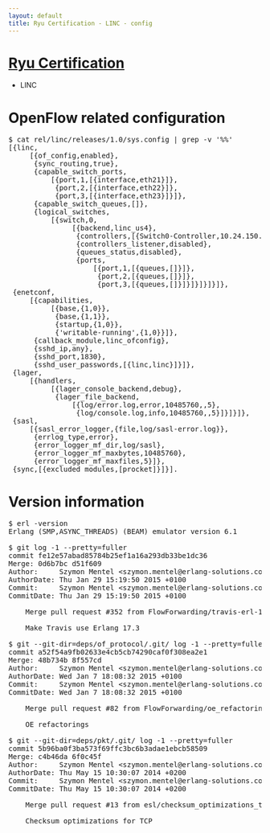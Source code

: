 ```yaml
---
layout: default
title: Ryu Certification - LINC - config
---
```

# [Ryu Certification](http://osrg.github.io/ryu/certification.html)
* LINC

# OpenFlow related configuration
<pre>
$ cat rel/linc/releases/1.0/sys.config | grep -v '%%'
[{linc,
     [{of_config,enabled},
      {sync_routing,true},
      {capable_switch_ports,
          [{port,1,[{interface,eth21}]},
           {port,2,[{interface,eth22}]},
           {port,3,[{interface,eth23}]}]},
      {capable_switch_queues,[]},
      {logical_switches,
          [{switch,0,
               [{backend,linc_us4},
                {controllers,[{Switch0-Controller,10.24.150.30,6633,tcp}]},
                {controllers_listener,disabled},
                {queues_status,disabled},
                {ports,
                    [{port,1,[{queues,[]}]},
                     {port,2,[{queues,[]}]},
                     {port,3,[{queues,[]}]}]}]}]}]},
 {enetconf,
     [{capabilities,
          [{base,{1,0}},
           {base,{1,1}},
           {startup,{1,0}},
           {'writable-running',{1,0}}]},
      {callback_module,linc_ofconfig},
      {sshd_ip,any},
      {sshd_port,1830},
      {sshd_user_passwords,[{linc,linc}]}]},
 {lager,
     [{handlers,
          [{lager_console_backend,debug},
           {lager_file_backend,
               [{log/error.log,error,10485760,,5},
                {log/console.log,info,10485760,,5}]}]}]},
 {sasl,
     [{sasl_error_logger,{file,log/sasl-error.log}},
      {errlog_type,error},
      {error_logger_mf_dir,log/sasl},
      {error_logger_mf_maxbytes,10485760},
      {error_logger_mf_maxfiles,5}]},
 {sync,[{excluded_modules,[procket]}]}].
</pre>

# Version information
<pre>
$ erl -version
Erlang (SMP,ASYNC_THREADS) (BEAM) emulator version 6.1

$ git log -1 --pretty=fuller
commit fe12e57abad85784b25ef1a16a293db33be1dc36
Merge: 0d6b7bc d51f609
Author:     Szymon Mentel &lt;szymon.mentel@erlang-solutions.com&gt;
AuthorDate: Thu Jan 29 15:19:50 2015 +0100
Commit:     Szymon Mentel &lt;szymon.mentel@erlang-solutions.com&gt;
CommitDate: Thu Jan 29 15:19:50 2015 +0100

    Merge pull request #352 from FlowForwarding/travis-erl-17.3
    
    Make Travis use Erlang 17.3

$ git --git-dir=deps/of_protocol/.git/ log -1 --pretty=fuller
commit a52f54a9fb02633e4cb5cb74290caf0f308ea2e1
Merge: 48b734b 8f557cd
Author:     Szymon Mentel &lt;szymon.mentel@erlang-solutions.com&gt;
AuthorDate: Wed Jan 7 18:08:32 2015 +0100
Commit:     Szymon Mentel &lt;szymon.mentel@erlang-solutions.com&gt;
CommitDate: Wed Jan 7 18:08:32 2015 +0100

    Merge pull request #82 from FlowForwarding/oe_refactorings
    
    OE refactorings

$ git --git-dir=deps/pkt/.git/ log -1 --pretty=fuller
commit 5b96ba0f3ba573f69ffc3bc6b3adae1ebcb58509
Merge: c4b46da 6f0c45f
Author:     Szymon Mentel &lt;szymon.mentel@erlang-solutions.com&gt;
AuthorDate: Thu May 15 10:30:07 2014 +0200
Commit:     Szymon Mentel &lt;szymon.mentel@erlang-solutions.com&gt;
CommitDate: Thu May 15 10:30:07 2014 +0200

    Merge pull request #13 from esl/checksum_optimizations_tcp
    
    Checksum optimizations for TCP
</pre>
